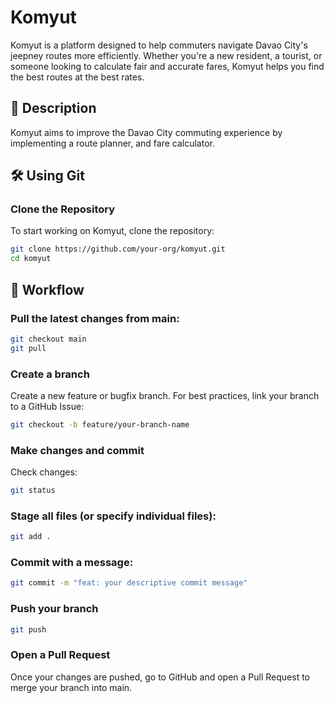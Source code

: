 # Komyut

Komyut is a platform designed to help commuters navigate Davao City's jeepney routes more efficiently. Whether you're a new resident, a tourist, or someone looking to calculate fair and accurate fares, Komyut helps you find the best routes at the best rates.


## 🚀 Description

Komyut aims to improve the Davao City commuting experience by implementing a route planner, and fare calculator.


## 🛠️ Using Git

### Clone the Repository
To start working on Komyut, clone the repository:

```bash
git clone https://github.com/your-org/komyut.git
cd komyut
```
## 🔄 Workflow
### Pull the latest changes from main:
```bash
git checkout main
git pull
```
### Create a branch  
Create a new feature or bugfix branch. For best practices, link your branch to a GitHub Issue:
```bash
git checkout -b feature/your-branch-name
```
### Make changes and commit  
Check changes:
```bash
git status
```
### Stage all files (or specify individual files):
```bash
git add .
```
### Commit with a message:
```bash
git commit -m "feat: your descriptive commit message"
```
### Push your branch
```bash
git push
```
### Open a Pull Request  
Once your changes are pushed, go to GitHub and open a Pull Request to merge your branch into main.


